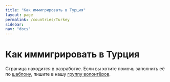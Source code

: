 ```yaml
---
title: "Как иммигрировать в Турция"
layout: page
permalink: /countries/Turkey
sidebar:
nav: "docs"
---
```


# Как иммигрировать в Турция

Страница находится в разработке. Если вы хотите помочь заполнить её по [шаблону](/template), пишите в нашу [группу волонтёров](https://t.me/+FHi3FnJaoWJkMDAx).
